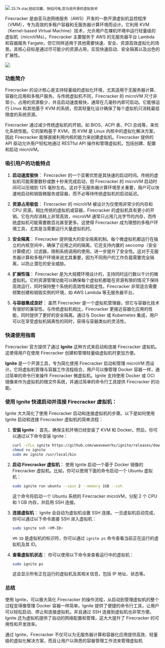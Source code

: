 <img src="/assets/image/241024-firecracker.png">
<small>25.7k star,轻如羽翼，快如闪电,亚马逊开源的虚拟技术</small>

Firecracker 是由亚马逊网络服务（AWS）开发的一款开源虚拟机监控程序（VMM），专为高效的多租户容器和无服务器计算环境而设计。它利用 KVM（Kernel-based Virtual Machine）技术，允许用户在裸机环境中运行轻量级的虚拟机（microVMs）。Firecracker 主要服务于 AWS 的无服务器平台 Lambda 和容器服务 Fargate，但它同样适用于其他需要快速、安全、资源高效虚拟化的场景。其核心目标是通过尽可能少的资源占用，实现快速启动、安全隔离以及出色的扩展性。

![](/assets/image/241024-firecracker.png)

### 功能简介

Firecracker 的设计核心是支持轻量级的虚拟化环境，尤其适用于无服务器计算、容器化应用和多租户服务。与传统虚拟机不同，Firecracker 的 microVM 尺寸非常小，占用的资源极少，并且启动速度极快，通常在几毫秒内即可启动。它能够运行 Linux 和其他基于 KVM 的系统，但其轻量化设计确保了每个虚拟机只消耗最低限度的系统资源。

Firecracker 通过减少传统虚拟机的开销，如 BIOS、ACPI 表、PCI 总线等，来优化系统性能。它的架构基于 KVM，而 KVM 是 Linux 内核中的虚拟化解决方案，因此 Firecracker 能够直接利用内核的能力来创建虚拟机。Firecracker 提供的 API 驱动允许用户轻松地通过 RESTful API 操作和管理虚拟机，包括创建、配置和启动 microVM。

### 吸引用户的功能特点

1. **启动速度极快**：
   Firecracker 的一个显著优势是其快速的启动时间。传统的虚拟机可能需要数秒或数十秒来完成启动，但 Firecracker 的 microVM 启动时间可以压缩到 125 毫秒左右。这对于无服务器计算环境至关重要，用户可以快速地启动和销毁微服务或容器，而不必等待传统虚拟机的启动延迟。

2. **资源占用极低**：
   Firecracker 的 microVM 被设计为仅使用非常少的内存和 CPU 资源。相比传统的虚拟机或容器，Firecracker 的虚拟机具有更小的开销。它在内存消耗上非常高效，microVM 通常只占用几兆字节的内存，而传统虚拟机可能需要数百兆甚至更多。这使得 Firecracker 成为理想的多租户环境工具，尤其是当需要运行大量虚拟机时。

3. **安全隔离**：
   Firecracker 提供强大的安全隔离机制。每个微虚拟机都运行在独立的内核空间中，确保了应用之间的隔离。它还支持内置的 seccomp（安全计算模式）过滤器，限制系统调用的使用，进一步提升了安全性。这对于无服务器计算和多租户环境来说尤其重要，因为不同用户的工作负载需要完全隔离，以防止潜在的安全威胁。

4. **扩展性强**：
   Firecracker 是为大规模环境设计的，支持同时运行数以千计的微虚拟机。它的资源管理功能可以确保每个虚拟机都能在资源有限的情况下保持高效运行，同时保持整个系统的高效性和稳定性。Firecracker 非常适合需要频繁创建和销毁实例的环境，如 AWS Lambda 等无服务器平台。

5. **与容器集成良好**：
   虽然 Firecracker 是一个虚拟机管理器，但它与容器化技术有很好的兼容性。与传统虚拟机相比，Firecracker 更接近容器化应用的性能，同时提供了更好的安全隔离。通过与 Docker 或 Kubernetes 集成，用户可以在享受虚拟机隔离性的同时，获得与容器类似的灵活性。

### 快速使用指南

Firecracker 官方提供了通过 **Ignite** 这种方式来启动和连接 Firecracker 虚拟机。这使得用户在使用 Firecracker 创建和管理轻量级虚拟机时更加方便。

**Ignite** 是一个开源工具，专为简化使用 Firecracker 启动和管理 microVM 而设计。它将虚拟机管理与容器工作流程结合，用户可以像管理 Docker 容器一样，通过简单的命令行来操作 Firecracker 微虚拟机。Ignite 支持使用 Docker 或 OCI 镜像来作为虚拟机的根文件系统，并通过简单的命令行工具提供 Firecracker 的功能。


### 使用 Ignite 快速启动并连接 Firecracker 虚拟机：

Ignite 大大简化了使用 Firecracker 启动和连接虚拟机的步骤。以下是如何使用 Ignite 启动和连接 Firecracker 虚拟机的简单流程：

1. **安装 Ignite**：
   首先，确保主机环境已经安装了 KVM 和 Docker。然后，你可以通过以下命令安装 Ignite：
   ```bash
   curl -sfLo ignite https://github.com/weaveworks/ignite/releases/download/v0.10.1/ignite-v0.10.1-linux-amd64
   chmod +x ignite
   sudo mv ignite /usr/local/bin
   ```

2. **启动 Firecracker 虚拟机**：
   使用 Ignite 启动一个基于 Docker 镜像的 Firecracker 虚拟机。比如，你可以使用下面的命令启动一个 Ubuntu 虚拟机：
   ```bash
   sudo ignite run ubuntu --cpus 2 --memory 1GB --ssh
   ```
   这个命令将启动一个 Ubuntu 系统的 Firecracker microVM，分配 2 个 CPU 和 1 GB 内存，并启用 SSH 连接。

3. **连接虚拟机**：
   Ignite 会自动为虚拟机设置 SSH 连接。一旦虚拟机启动完成，你可以通过以下命令直接 SSH 进入虚拟机：
   ```bash
   sudo ignite ssh <VM-ID>
   ```
   `VM-ID` 是虚拟机的标识符，你可以通过 `ignite ps` 命令查看当前正在运行的虚拟机及其 ID。

4. **查看虚拟机状态**：
   你可以使用以下命令来查看运行中的虚拟机：
   ```bash
   sudo ignite ps
   ```
   这会显示所有正在运行的虚拟机及其相关信息，包括 IP 地址、状态等。

### 总结

使用 Ignite，可以极大简化 Firecracker 的操作流程，从启动到管理虚拟机的整个过程变得像管理 Docker 容器一样简单。Ignite 提供了便捷的命令行工具，让用户可以轻松启动、停止和连接虚拟机，并且通过 SSH 连接到虚拟机也非常方便。Ignite 还为虚拟机提供了自动的网络配置和管理，这大大提升了 Firecracker 的可用性和开发效率。

通过 Ignite，Firecracker 不仅可以为无服务器计算和容器化应用提供高效、轻量级的虚拟化解决方案，而且让用户以熟悉的容器管理工作流来管理虚拟机

